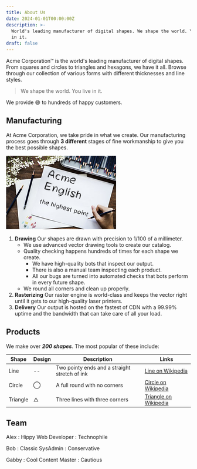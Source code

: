 ```yaml
---
title: About Us
date: 2024-01-01T00:00:00Z
description: >-
  World's leading manufacturer of digital shapes. We shape the world. You live
  in it.
draft: false
---
```

Acme Corporation™ is the world's leading manufacturer of digital shapes. From squares and circles to triangles and hexagons, we have it all. Browse through our collection of various forms with different thicknesses and line styles.

> We shape the world. You live in it.

We provide :smile: to hundreds of happy customers.

## Manufacturing

At Acme Corporation, we take pride in what we create. Our manufacturing process goes through **3 different** stages of fine workmanship to give you the best possible shapes.

![](draw.jpg)

1. **Drawing** Our shapes are drawn with precision to 1/100 of a millimeter.
   * We use advanced vector drawing tools to create our catalog.
   * Quality checking happens hundreds of times for each shape we create.
     * We have high-quality bots that inspect our output.
     * There is also a manual team inspecting each product.
     * All our bugs are turned into automated checks that bots perform in every future shape.
   * We round all corners and clean up properly.
2. **Rasterizing** Our raster engine is world-class and keeps the vector right until it gets to our high-quality laser printers.
3. **Delivery** Our output is hosted on the fastest of CDN with a 99.99% uptime and the bandwidth that can take care of all your load.

## Products

We make over ***200 shapes***. The most popular of these include:

<table><thead><tr><th>Shape</th><th>Design</th><th>Description</th><th>Links</th></tr></thead><tbody><tr><td>Line</td><td>--</td><td>Two pointy ends and a straight stretch of ink</td><td><a href="https://en.wikipedia.org/wiki/Line_(geometry)">Line on Wikipedia</a></td></tr><tr><td>Circle</td><td>⃝</td><td>A full round with no corners</td><td><a href="https://en.wikipedia.org/wiki/Circle">Circle on Wikipedia</a></td></tr><tr><td>Triangle</td><td>△</td><td>Three lines with three corners</td><td><a href="https://en.wikipedia.org/wiki/Triangle">Triangle on Wikipedia</a></td></tr></tbody></table>

## Team

Alex : Hippy Web Developer : Technophile

Bob : Classic SysAdmin : Conservative

Gabby : Cool Content Master : Cautious